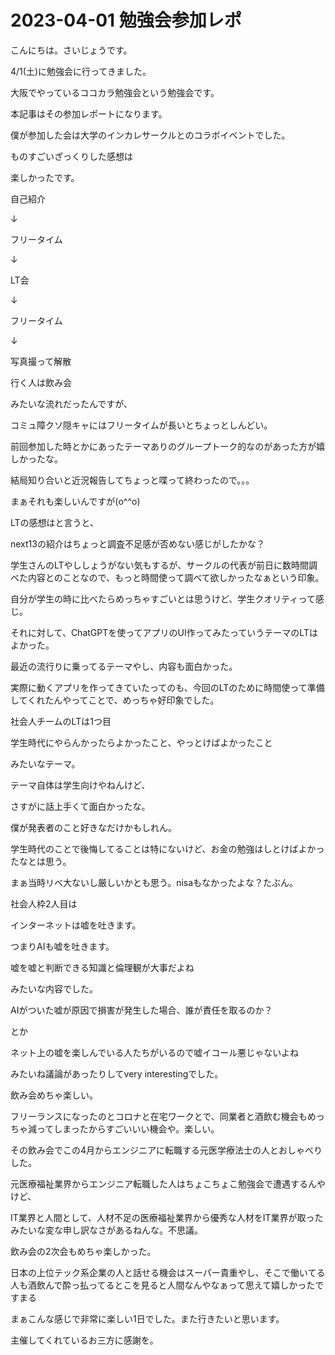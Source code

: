 # 2023-04-01 勉強会参加レポ
こんにちは。さいじょうです。



4/1(土)に勉強会に行ってきました。

大阪でやっているココカラ勉強会という勉強会です。



本記事はその参加レポートになります。

僕が参加した会は大学のインカレサークルとのコラボイベントでした。



ものすごいざっくりした感想は

楽しかったです。



自己紹介

↓

フリータイム

↓

LT会

↓

フリータイム

↓

写真撮って解散

行く人は飲み会



みたいな流れだったんですが、

コミュ障クソ隠キャにはフリータイムが長いとちょっとしんどい。

前回参加した時とかにあったテーマありのグループトーク的なのがあった方が嬉しかったな。

結局知り合いと近況報告してちょっと喋って終わったので。。。

まぁそれも楽しいんですが(o^^o)



LTの感想はと言うと、



next13の紹介はちょっと調査不足感が否めない感じがしたかな？

学生さんのLTやししょうがない気もするが、サークルの代表が前日に数時間調べた内容とのことなので、もっと時間使って調べて欲しかったなぁという印象。

自分が学生の時に比べたらめっちゃすごいとは思うけど、学生クオリティって感じ。



それに対して、ChatGPTを使ってアプリのUI作ってみたっていうテーマのLTはよかった。

最近の流行りに乗ってるテーマやし、内容も面白かった。

実際に動くアプリを作ってきていたってのも、今回のLTのために時間使って準備してくれたんやってことで、めっちゃ好印象でした。



社会人チームのLTは1つ目

学生時代にやらんかったらよかったこと、やっとけばよかったこと

みたいなテーマ。

テーマ自体は学生向けやねんけど、

さすがに話上手くて面白かったな。

僕が発表者のこと好きなだけかもしれん。



学生時代のことで後悔してることは特にないけど、お金の勉強はしとけばよかったなとは思う。

まぁ当時リベ大ないし厳しいかとも思う。nisaもなかったよな？たぶん。



社会人枠2人目は

インターネットは嘘を吐きます。

つまりAIも嘘を吐きます。

嘘を嘘と判断できる知識と倫理観が大事だよね

みたいな内容でした。



AIがついた嘘が原因で損害が発生した場合、誰が責任を取るのか？

とか

ネット上の嘘を楽しんでいる人たちがいるので嘘イコール悪じゃないよね

みたいね議論があったりしてvery interestingでした。



飲み会めちゃ楽しい。

フリーランスになったのとコロナと在宅ワークとで、同業者と酒飲む機会もめっちゃ減ってしまったからすごいいい機会や。楽しい。



その飲み会でこの4月からエンジニアに転職する元医学療法士の人とおしゃべりした。

元医療福祉業界からエンジニア転職した人はちょこちょこ勉強会で遭遇するんやけど、

IT業界と人間として、人材不足の医療福祉業界から優秀な人材をIT業界が取ったみたいな変な申し訳なさがあるねんな。不思議。



飲み会の2次会もめちゃ楽しかった。

日本の上位テック系企業の人と話せる機会はスーパー貴重やし、そこで働いてる人も酒飲んで酔っ払ってるとこを見ると人間なんやなぁって思えて嬉しかったですまる



まぁこんな感じで非常に楽しい1日でした。また行きたいと思います。

主催してくれているお三方に感謝を。







